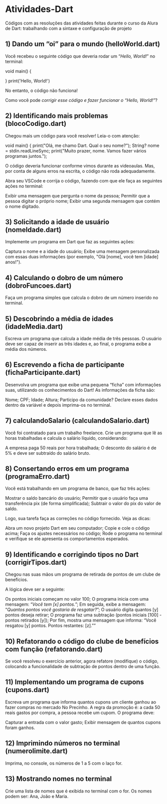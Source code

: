 # Atividades-Dart
Códigos com as resoluções das atividades feitas durante o curso da Alura de Dart: trabalhando com a sintaxe e configuração de projeto

## 1) Dando um “oi” para o mundo (helloWorld.dart)
Você recebeu o seguinte código que deveria rodar um “*Hello, World!*” no terminal:

void main() {
  
}
print('Hello, World!')


No entanto, o código não funciona!

Como você pode *corrigir esse código e fazer funcionar o “Hello, World!”*?

## 2) Identificando mais problemas (blocoCodigo.dart)
Chegou mais um código para você resolver! Leia-o com atenção:

void main() {
  print("Olá, me chamo Dart. Qual o seu nome?");
  String? nome = stdin.readLineSync;
  print("Muito prazer, nome. Vamos fazer vários programas juntos.");
  

O código deveria funcionar conforme vimos durante as videoaulas. Mas, por conta de alguns erros na escrita, o código não roda adequadamente.

Abra seu VSCode e corrija o código, fazendo com que ele faça as seguintes ações no terminal:

Exibir uma mensagem que pergunta o nome da pessoa;
Permitir que a pessoa digitar o próprio nome;
Exibir uma segunda mensagem que contém o nome digitado.

## 3) Solicitando a idade de usuário (nomeIdade.dart)
Implemente um programa em Dart que faz as seguintes ações:

Captura o nome e a idade do usuário;
Exibe uma mensagem personalizada com essas duas informações (por exemplo, "Olá [nome], você tem [idade] anos!").

## 4) Calculando o dobro de um número (dobroFuncoes.dart)
Faça um programa simples que calcula o dobro de um número inserido no terminal.

## 5) Descobrindo a média de idades (idadeMedia.dart)
Escreva um programa que calcula a idade média de três pessoas. O usuário deve ser capaz de inserir as três idades e, ao final, o programa exibe a média dos números.

## 6) Escrevendo a ficha de participante (fichaParticipante.dart)
Desenvolva um programa que exibe uma pequena “ficha” com informações suas, utilizando os conhecimentos do Dart! As informações da ficha são:

Nome;
CPF;
Idade;
Altura;
Participo da comunidade?
Declare esses dados dentro da variável e depois imprima-os no terminal.

## 7) calculandoSalario (calculandoSalario.dart)
Você foi contratado para um trabalho freelance. Crie um programa que lê as horas trabalhadas e calcula o salário líquido, considerando:

A empresa paga 50 reais por hora trabalhada;
O desconto do salário é de 5% e deve ser subtraído do salário bruto.

## 8) Consertando erros em um programa (programaErro.dart)
Você está trabalhando em um programa de banco, que faz três ações:

Mostrar o saldo bancário do usuário;
Permitir que o usuário faça uma transferência pix (de forma simplificada);
Subtrair o valor do pix do valor de saldo.

Logo, sua tarefa faça as correções no código fornecido. Veja as dicas:

Abra um novo projeto Dart em seu computador;
Copie e cole o código acima;
Faça os ajustes necessários no código;
Rode o programa no terminal e verifique se ele apresenta os comportamentos esperados.

## 9)  Identificando e corrigindo tipos no Dart (corrigirTipos.dart)
Chegou nas suas mãos um programa de retirada de pontos de um clube de benefícios.

A lógica deve ser a seguinte:

Os pontos iniciais começam no valor 100;
O programa inicia com uma mensagem: “*Você tem [x] pontos.*”;
Em seguida, exibe a mensagem: “*Quantos pontos você gostaria de resgatar?*”;
O usuário digita quantos [y] pontos deseja retirar;
O programa faz uma subtração (pontos iniciais [100] - pontos retirados [y]);
Por fim, mostra uma mensagem que informa: “Você resgatou [y] pontos. Pontos restantes: [z].””

## 10)  Refatorando o código do clube de benefícios com função (refatorando.dart)
Se você resolveu o exercício anterior, agora refatore (modifique) o código, colocando a funcionalidade de subtração de pontos dentro de uma função.

## 11) Implementando um programa de cupons (cupons.dart)
Escreva um programa que informa quantos cupons um cliente ganhou ao fazer compras no mercado No Precinho. A regra da promoção é: a cada 50 reais gastos por compra, a pessoa recebe um cupom. O programa deve:

Capturar a entrada com o valor gasto;
Exibir mensagem de quantos cupons foram ganhos.

## 12) Imprimindo números no terminal (numerolimite.dart)
Imprima, no console, os números de 1 a 5 com o laço for.

## 13) Mostrando nomes no terminal
Crie uma lista de nomes que é exibida no terminal com o for. Os nomes podem ser: Ana, João e Maria.
